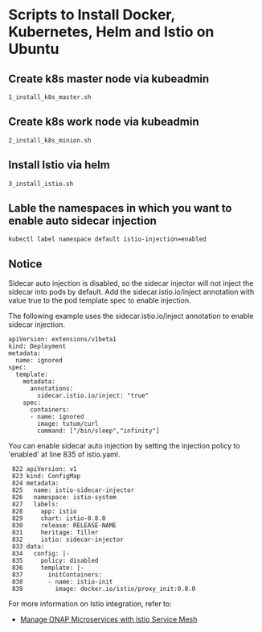 # Scripts to Install Docker, Kubernetes, Helm and Istio on Ubuntu

## Create k8s master node via kubeadmin
`1_install_k8s_master.sh`

## Create k8s work node via kubeadmin
`2_install_k8s_minion.sh`

## Install Istio via helm
`3_install_istio.sh`

## Lable the namespaces in which you want to enable auto sidecar injection
`kubectl label namespace default istio-injection=enabled`
  
## Notice
Sidecar auto injection is disabled, so the sidecar injector will not inject the sidecar into pods by default. Add the sidecar.istio.io/inject annotation with value true to the pod template spec to enable injection.

The following example uses the sidecar.istio.io/inject annotation to enable sidecar injection.
```
apiVersion: extensions/v1beta1
kind: Deployment
metadata:
  name: ignored
spec:
  template:
    metadata:
      annotations:
        sidecar.istio.io/inject: "true"
    spec:
      containers:
      - name: ignored
        image: tutum/curl
        command: ["/bin/sleep","infinity"]
```

You can enable sidecar auto injection by setting the injection policy to 'enabled' at line 835 of istio.yaml.
```
 822 apiVersion: v1
 823 kind: ConfigMap
 824 metadata:
 825   name: istio-sidecar-injector
 826   namespace: istio-system
 827   labels:
 828     app: istio
 829     chart: istio-0.8.0
 830     release: RELEASE-NAME
 831     heritage: Tiller
 832     istio: sidecar-injector
 833 data:
 834   config: |-
 835     policy: disabled
 836     template: |-
 837       initContainers:
 838       - name: istio-init
 839         image: docker.io/istio/proxy_init:0.8.0
```

For more information on Istio integration, refer to:

 -  [Manage ONAP Microservices with Istio Service Mesh](https://wiki.onap.org/display/DW/Manage+ONAP+Microservices+with+Istio+Service+Mesh)
